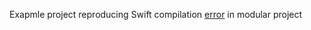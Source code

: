 Exapmle project reproducing Swift compilation [error](https://github.com/apple/swift/issues/61612) in modular project
